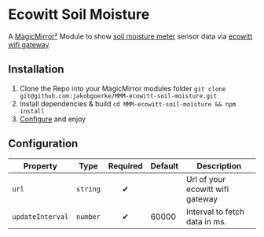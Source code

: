 # Ecowitt Soil Moisture

A [MagicMirror²](https://github.com/MagicMirrorOrg/MagicMirror) Module to show [soil moisture meter](https://shop.ecowitt.com/en-de/products/wh51) sensor data via [ecowitt wifi gateway](https://shop.ecowitt.com/en-de/products/gw1100).

## Installation

1. Clone the Repo into your MagicMirror modules folder `git clone git@github.com:jakobgoerke/MMM-ecowitt-soil-moisture.git`
2. Install dependencies & build `cd MMM-ecowitt-soil-moisture && npm install`
3. [Configure](#configuration) and enjoy

## Configuration

| Property         | Type     | Required | Default | Description                      |
| ---------------- | -------- | :------: | ------- | -------------------------------- |
| `url`            | `string` |    ✔︎    |         | Url of your ecowitt wifi gateway |
| `updateInterval` | `number` |    ✔︎    | 60000   | Interval to fetch data in ms.    |
